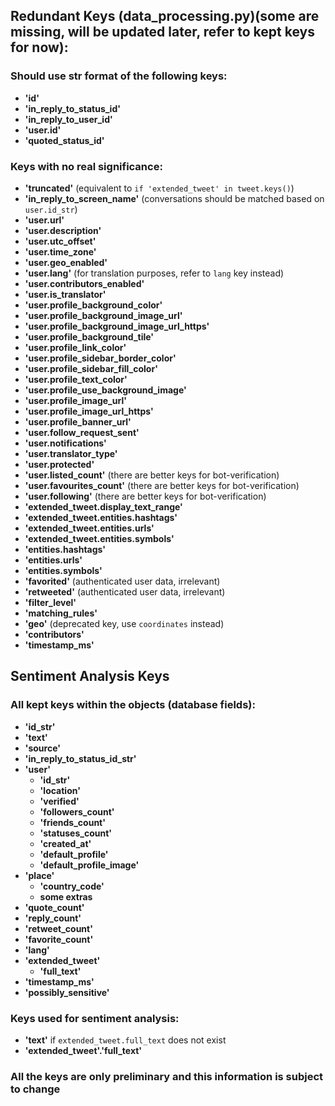 ## Redundant Keys (data_processing.py)(some are missing, will be updated later, refer to kept keys for now):
### Should use str format of the following keys: 
- **'id'**
- **'in_reply_to_status_id'**
- **'in_reply_to_user_id'**
- **'user.id'** 
- **'quoted_status_id'**

### Keys with no real significance:
- **'truncated'** (equivalent to `if 'extended_tweet' in tweet.keys()`)
- **'in_reply_to_screen_name'** (conversations should be matched based on `user.id_str`)
- **'user.url'**
- **'user.description'**
- **'user.utc_offset'**
- **'user.time_zone'**
- **'user.geo_enabled'**
- **'user.lang'** (for translation purposes, refer to `lang` key instead)
- **'user.contributors_enabled'**
- **'user.is_translator'**
- **'user.profile_background_color'**
- **'user.profile_background_image_url'**
- **'user.profile_background_image_url_https'**
- **'user.profile_background_tile'**
- **'user.profile_link_color'**
- **'user.profile_sidebar_border_color'**
- **'user.profile_sidebar_fill_color'**
- **'user.profile_text_color'**
- **'user.profile_use_background_image'**
- **'user.profile_image_url'**
- **'user.profile_image_url_https'**
- **'user.profile_banner_url'**
- **'user.follow_request_sent'**
- **'user.notifications'**
- **'user.translator_type'**
- **'user.protected'**
- **'user.listed_count'** (there are better keys for bot-verification)
- **'user.favourites_count'** (there are better keys for bot-verification)
- **'user.following'** (there are better keys for bot-verification)
- **'extended_tweet.display_text_range'**
- **'extended_tweet.entities.hashtags'**
- **'extended_tweet.entities.urls'**
- **'extended_tweet.entities.symbols'**
- **'entities.hashtags'**
- **'entities.urls'**
- **'entities.symbols'**
- **'favorited'** (authenticated user data, irrelevant)
- **'retweeted'** (authenticated user data, irrelevant)
- **'filter_level'**
- **'matching_rules'**
- **'geo'** (deprecated key, use `coordinates` instead)
- **'contributors'**
- **'timestamp_ms'**

## Sentiment Analysis Keys
### All kept keys within the objects (database fields):
- **'id_str'**
- **'text'**
- **'source'**
- **'in_reply_to_status_id_str'**
- **'user'**
  - **'id_str'**
  - **'location'**
  - **'verified'**
  - **'followers_count'**
  - **'friends_count'**
  - **'statuses_count'**
  - **'created_at'**
  - **'default_profile'**
  - **'default_profile_image'**
- **'place'**
  - **'country_code'**
  - **some extras**
- **'quote_count'**
- **'reply_count'**
- **'retweet_count'**
- **'favorite_count'**
- **'lang'**
- **'extended_tweet'**
  - **'full_text'**
- **'timestamp_ms'**
- **'possibly_sensitive'**

### Keys used for sentiment analysis:
- **'text'** if `extended_tweet.full_text` does not exist
- **'extended_tweet'.'full_text'** 


### All the keys are only preliminary and this information is subject to change

